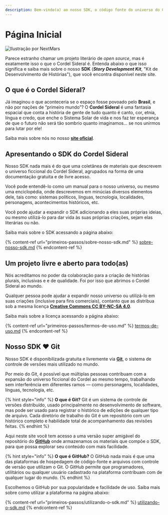 ```yaml
---
description: Bem-vindo(a) ao nosso SDK, o código fonte do universo do Cordel Sideral.
---
```


# Página Inicial

![Ilustração por NextMars](<.gitbook/assets/cs\_01 (1).jpg>)

Parece estranho chamar um projeto literário de _open source_, mas é exatamente isso o que o Cordel Sideral é. Entenda abaixo o que isso significa e saiba mais sobre o nosso **SDK** (_**Story Development Kit**_, "Kit de Desenvolvimento de Histórias"), que você encontra disponível neste site.

## O que é o Cordel Sideral?

Já imaginou o que aconteceria se o espaço fosse povoado pelo **Brasil**, e não por nações de “primeiro mundo”? O **Cordel Sideral** é uma fantasia espacial que conta a história de gente de tudo quanto é canto, cor, etnia, língua e credo, que enche o Sistema Solar de vida e nos faz ter esperança de que o futuro não será tão sombrio quanto imaginamos... se nos unirmos para lutar por ele!

Saiba mais sobre nós no nosso [**site oficial**](https://cordelsiderla.com).

## Apresentando o SDK do Cordel Sideral

Nosso SDK nada mais é do que uma coletânea de materiais que descrevem o universo ficcional do Cordel Sideral, agrupados na forma de uma documentação gratuita e de livre acesso.

Você pode entendê-lo como um manual para o nosso universo, ou mesmo uma enciclopédia, onde descrevemos em minúcias diversos elementos dele, tais como: sistemas políticos, línguas, tecnologia, localidades, personagens, acontecimentos históricos, etc.

Você pode ajudar a expandir o SDK adicionando a eles suas próprias ideias, ou mesmo utilizá-lo para dar vida às suas próprias criações, sejam elas literárias ou não.

Saiba mais sobre o SDK acessando a página abaixo:

{% content-ref url="primeiros-passos/sobre-nosso-sdk.md" %}
[sobre-nosso-sdk.md](primeiros-passos/sobre-nosso-sdk.md)
{% endcontent-ref %}

## Um projeto livre e aberto para todo(as)

Nós acreditamos no poder da colaboração para a criação de histórias plurais, inclusivas e e de qualidade. Foi por isso que abrimos o Cordel Sideral ao mundo.

Qualquer pessoa pode ajudar a expandir nosso universo ou utilizá-lo em suas criações (inclusive para fins comerciais), contanto que as distribua sob a mesma licença [**Creative Commons CC BY-NC-SA 4.0**](primeiros-passos/termos-de-uso.md).

Saiba mais sobre a licença acessando a página abaixo:

{% content-ref url="primeiros-passos/termos-de-uso.md" %}
[termos-de-uso.md](primeiros-passos/termos-de-uso.md)
{% endcontent-ref %}

## Nosso SDK :heart: Git

Nosso SDK é disponibilizada gratuita e livremente via [**Git**](https://pt.wikipedia.org/wiki/Git), o sistema de controle de versões mais utilizado no mundo.

Por meio do Git, é possível que múltiplas pessoas contribuam com a expansão do universo ficcional do Cordel ao mesmo tempo, trabalhando sem interferência em diferentes ramos — como personagens, localidades, línguas, tecnologia, etc.

{% hint style="info" %}
**O que é Git?** Git é um sistema de controle de versões distribuído, usado principalmente no desenvolvimento de software, mas pode ser usado para registrar o histórico de edições de qualquer tipo de arquivo. Cada diretório de trabalho do Git é um repositório com um histórico completo e habilidade total de acompanhamento das revisões feitas.
{% endhint %}

Aqui neste site você tem acesso a uma versão super amigável do repositório do [**GitHub**](https://pt.wikipedia.org/wiki/GitHub) onde armazenamos os materiais que compõe o SDK, para que possa explorar seu conteúdo com mais facilidade.

{% hint style="info" %}
**O que é GitHub?** O GitHub nada mais é que uma das plataformas de hospedagem de código-fonte e arquivos com controle de versão que utilizam o Git. O GitHub permite que programadores, utilitários ou qualquer usuário cadastrado na plataforma contribuam com de qualquer lugar do mundo.
{% endhint %}

Escolhemos o GitHub por sua popularidade e facilidade de uso. Saiba mais sobre como utilizar a plataforma na página abaixo:

{% content-ref url="primeiros-passos/utilizando-o-sdk.md" %}
[utilizando-o-sdk.md](primeiros-passos/utilizando-o-sdk.md)
{% endcontent-ref %}
